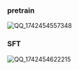 ### pretrain
![QQ_1742454557348](https://github.com/user-attachments/assets/f9890075-b329-4244-b195-3eada1259409)
### SFT
![QQ_1742454622215](https://github.com/user-attachments/assets/ff466d8e-e767-4301-aefa-4b6c2265a3f2)

